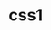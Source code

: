 # css1
<html>
<head>
<style>
div{
width:150px
height:100px
background color:lightblue
border radius:10px
}
</style>
</head>
<body>
<div>
<Marquee direction="up" width=100% height=100%>
Computer<br>
Civil<br>
It<br>
</Marquee>
</div>
</body>
</html>

